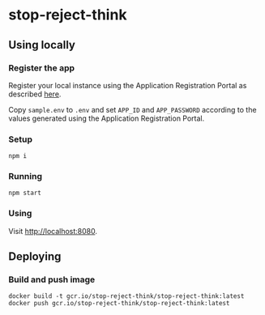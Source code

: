 # stop-reject-think

## Using locally

### Register the app

Register your local instance using the Application Registration Portal
as described
[here](https://docs.microsoft.com/en-us/outlook/rest/node-tutorial#register-the-app).

Copy `sample.env` to `.env` and set `APP_ID` and `APP_PASSWORD`
according to the values generated using the Application Registration
Portal.

### Setup

```
npm i
```

### Running

```
npm start
```

### Using

Visit <http://localhost:8080>.

## Deploying

### Build and push image

```
docker build -t gcr.io/stop-reject-think/stop-reject-think:latest
docker push gcr.io/stop-reject-think/stop-reject-think:latest
```
